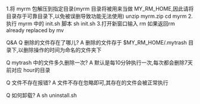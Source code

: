 1.将 myrm 包解压到指定目录(myrm 目录将被用来当做 MY_RM_HOME,因此请将目录存于可靠目录下,以免被误删导致功能无法使用)
    unzip myrm.zip
    cd myrm
2.执行 myrm 中的 init.sh 脚本
    sh init.sh
3.打开新窗口输入 rm 如果返回rm already replaced by mv


Q&A
Q
删除的文件存在了哪儿?
A
删除的文件存于 $MY_RM_HOME/.mytrash 目录下,以删除操作的时间为命名的文件夹下

Q
mytrash 中的文件多久删除一次?
A
默认是每10分钟执行一次,每次都会删除7天前对应 hour的目录

Q
文件不存在报错?
A
文件不存在忽略即可,其存在的文件会被正常执行

Q
如何卸载?
A
sh uninstall.sh

